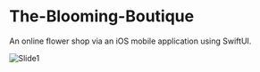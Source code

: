 # The-Blooming-Boutique
An online flower shop via an iOS mobile application using SwiftUI.

![Slide1](https://github.com/albinzayedrawan/The-Blooming-Boutique/assets/127188564/7d6b6945-65d3-4153-9124-7babd06748be)

